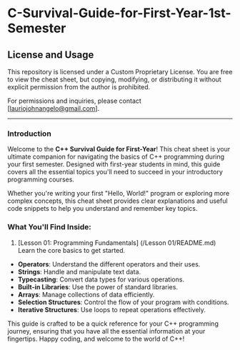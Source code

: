 # C-Survival-Guide-for-First-Year-1st-Semester

## License and Usage

This repository is licensed under a Custom Proprietary License. You are free to view the cheat sheet, but copying, modifying, or distributing it without explicit permission from the author is prohibited.

For permissions and inquiries, please contact [lauriojohnangelo@gmail.com].

---

### Introduction

Welcome to the **C++ Survival Guide for First-Year**! This cheat sheet is your ultimate companion for navigating the basics of C++ programming during your first semester. Designed with first-year students in mind, this guide covers all the essential topics you'll need to succeed in your introductory programming courses.

Whether you're writing your first "Hello, World!" program or exploring more complex concepts, this cheat sheet provides clear explanations and useful code snippets to help you understand and remember key topics.

### What You'll Find Inside:
1. [Lesson 01: Programming Fundamentals] (/Lesson 01/README.md) Learn the core basics to get started.
- **Operators**: Understand the different operators and their uses.
- **Strings**: Handle and manipulate text data.
- **Typecasting**: Convert data types for various operations.
- **Built-in Libraries**: Use the power of standard libraries.
- **Arrays**: Manage collections of data efficiently.
- **Selection Structures**: Control the flow of your program with conditions.
- **Iterative Structures**: Use loops to repeat operations effectively.

This guide is crafted to be a quick reference for your C++ programming journey, ensuring that you have all the essential information at your fingertips. Happy coding, and welcome to the world of C++!



